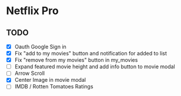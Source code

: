 # Netflix Pro

## TODO
- [x] Oauth Google Sign in
- [x] Fix "add to my movies" button and notification for added to list
- [x] Fix "remove from my movies" button in my_movies
- [ ] Expand featured movie height and add info button to movie modal
- [ ] Arrow Scroll
- [x] Center Image in movie modal
- [ ] IMDB / Rotten Tomatoes Ratings
